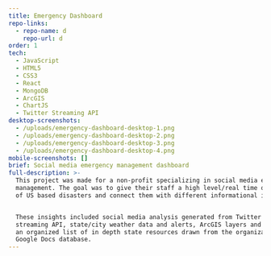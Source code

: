 ```yaml
---
title: Emergency Dashboard
repo-links:
  - repo-name: d
    repo-url: d
order: 1
tech:
  - JavaScript
  - HTML5
  - CSS3
  - React
  - MongoDB
  - ArcGIS
  - ChartJS
  - Twitter Streaming API
desktop-screenshots:
  - /uploads/emergency-dashboard-desktop-1.png
  - /uploads/emergency-dashboard-desktop-2.png
  - /uploads/emergency-dashboard-desktop-3.png
  - /uploads/emergency-dashboard-desktop-4.png
mobile-screenshots: []
brief: Social media emergency management dashboard
full-description: >-
  This project was made for a non-profit specializing in social media emergency
  management. The goal was to give their staff a high level/real time overview
  of US based disasters and connect them with different informational insights.


  These insights included social media analysis generated from Twitter's
  streaming API, state/city weather data and alerts, ArcGIS layers and maps, and
  an organized list of in depth state resources drawn from the organizations
  Google Docs database.
---
```


